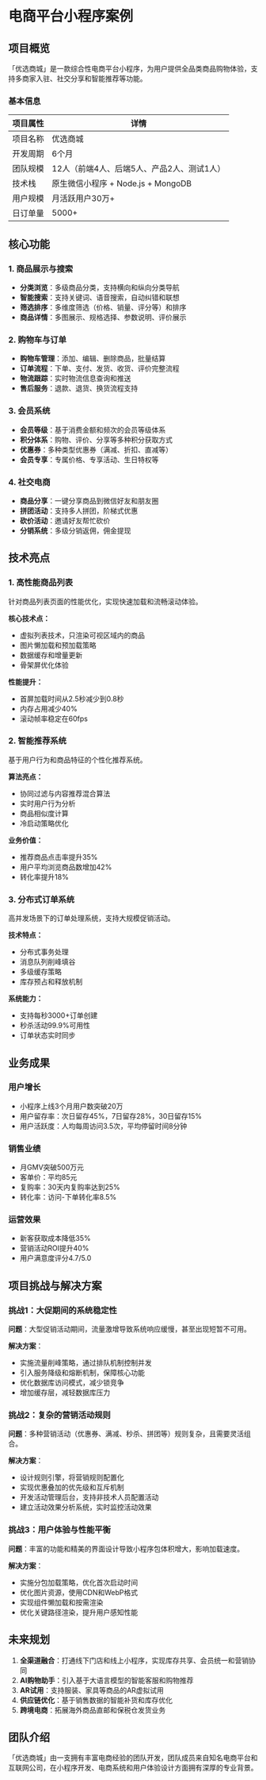 # 电商平台小程序案例

## 项目概览

「优选商城」是一款综合性电商平台小程序，为用户提供全品类商品购物体验，支持多商家入驻、社交分享和智能推荐等功能。

### 基本信息

| 项目属性 | 详情 |
| --- | --- |
| 项目名称 | 优选商城 |
| 开发周期 | 6个月 |
| 团队规模 | 12人（前端4人、后端5人、产品2人、测试1人） |
| 技术栈 | 原生微信小程序 + Node.js + MongoDB |
| 用户规模 | 月活跃用户30万+ |
| 日订单量 | 5000+ |

## 核心功能

### 1. 商品展示与搜索

- **分类浏览**：多级商品分类，支持横向和纵向分类导航
- **智能搜索**：支持关键词、语音搜索，自动纠错和联想
- **筛选排序**：多维度筛选（价格、销量、评分等）和排序
- **商品详情**：多图展示、规格选择、参数说明、评价展示

### 2. 购物车与订单

- **购物车管理**：添加、编辑、删除商品，批量结算
- **订单流程**：下单、支付、发货、收货、评价完整流程
- **物流跟踪**：实时物流信息查询和推送
- **售后服务**：退款、退货、换货流程支持

### 3. 会员系统

- **会员等级**：基于消费金额和频次的会员等级体系
- **积分体系**：购物、评价、分享等多种积分获取方式
- **优惠券**：多种类型优惠券（满减、折扣、直减等）
- **会员专享**：专属价格、专享活动、生日特权等

### 4. 社交电商

- **商品分享**：一键分享商品到微信好友和朋友圈
- **拼团活动**：支持多人拼团，阶梯式优惠
- **砍价活动**：邀请好友帮忙砍价
- **分销系统**：多级分销返佣，佣金提现

## 技术亮点

### 1. 高性能商品列表

针对商品列表页面的性能优化，实现快速加载和流畅滚动体验。

**核心技术点：**

- 虚拟列表技术，只渲染可视区域内的商品
- 图片懒加载和预加载策略
- 数据缓存和增量更新
- 骨架屏优化体验

**性能提升：**

- 首屏加载时间从2.5秒减少到0.8秒
- 内存占用减少40%
- 滚动帧率稳定在60fps

### 2. 智能推荐系统

基于用户行为和商品特征的个性化推荐系统。

**算法亮点：**

- 协同过滤与内容推荐混合算法
- 实时用户行为分析
- 商品相似度计算
- 冷启动策略优化

**业务价值：**

- 推荐商品点击率提升35%
- 用户平均浏览商品数增加42%
- 转化率提升18%

### 3. 分布式订单系统

高并发场景下的订单处理系统，支持大规模促销活动。

**技术特点：**

- 分布式事务处理
- 消息队列削峰填谷
- 多级缓存策略
- 库存预占和释放机制

**系统能力：**

- 支持每秒3000+订单创建
- 秒杀活动99.9%可用性
- 订单状态实时同步

## 业务成果

### 用户增长

- 小程序上线3个月用户数突破20万
- 用户留存率：次日留存45%，7日留存28%，30日留存15%
- 用户活跃度：人均每周访问3.5次，平均停留时间8分钟

### 销售业绩

- 月GMV突破500万元
- 客单价：平均85元
- 复购率：30天内复购率达到25%
- 转化率：访问-下单转化率8.5%

### 运营效果

- 新客获取成本降低35%
- 营销活动ROI提升40%
- 用户满意度评分4.7/5.0

## 项目挑战与解决方案

### 挑战1：大促期间的系统稳定性

**问题**：大型促销活动期间，流量激增导致系统响应缓慢，甚至出现短暂不可用。

**解决方案**：
- 实施流量削峰策略，通过排队机制控制并发
- 引入服务降级和熔断机制，保障核心功能
- 优化数据库访问模式，减少锁竞争
- 增加缓存层，减轻数据库压力

### 挑战2：复杂的营销活动规则

**问题**：多种营销活动（优惠券、满减、秒杀、拼团等）规则复杂，且需要灵活组合。

**解决方案**：
- 设计规则引擎，将营销规则配置化
- 实现优惠叠加的优先级和互斥机制
- 开发活动管理后台，支持非技术人员配置活动
- 建立活动效果分析系统，实时监控活动效果

### 挑战3：用户体验与性能平衡

**问题**：丰富的功能和精美的界面设计导致小程序包体积增大，影响加载速度。

**解决方案**：
- 实施分包加载策略，优化首次启动时间
- 优化图片资源，使用CDN和WebP格式
- 实现组件懒加载和按需渲染
- 优化关键路径渲染，提升用户感知性能

## 未来规划

1. **全渠道融合**：打通线下门店和线上小程序，实现库存共享、会员统一和营销协同
2. **AI购物助手**：引入基于大语言模型的智能客服和购物推荐
3. **AR试用**：支持服装、家具等商品的AR虚拟试用
4. **供应链优化**：基于销售数据的智能补货和库存优化
5. **跨境电商**：拓展海外商品直邮和保税仓发货业务

## 团队介绍

「优选商城」由一支拥有丰富电商经验的团队开发，团队成员来自知名电商平台和互联网公司，在小程序开发、电商系统和用户体验设计方面拥有深厚的专业背景。

